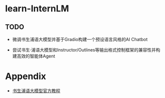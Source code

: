 # learn-InternLM
## TODO
* 微调书生浦语大模型并基于Gradio构建一个预设语言风格的AI Chatbot

* 尝试书生·浦语大模型和Instructor/Outlines等输出格式控制框架的兼容性并构建高效的智能体Agent
# Appendix
* [书生浦语大模型官方教程](https://github.com/InternLM/Tutorial)
